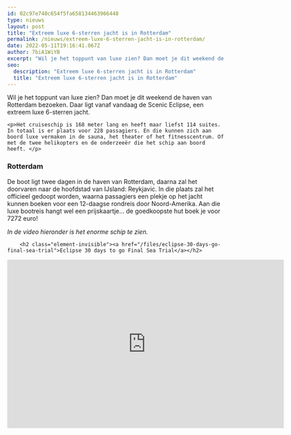 ```yaml
---
id: 02c97e740c654f5fa658134463966448
type: nieuws
layout: post
title: "Extreem luxe 6-sterren jacht is in Rotterdam"
permalink: /nieuws/extreem-luxe-6-sterren-jacht-is-in-rotterdam/
date: 2022-05-11T19:16:41.067Z
author: 7biA1WiYB
excerpt: "Wil je het toppunt van luxe zien? Dan moet je dit weekend de haven van Rotterdam bezoeken. Daar ligt vanaf vandaag de Scenic Eclipse, een extreem luxe 6-sterren jacht.  "
seo:
  description: "Extreem luxe 6-sterren jacht is in Rotterdam"
  title: "Extreem luxe 6-sterren jacht is in Rotterdam"
---
```

Wil je het toppunt van luxe zien? Dan moet je dit weekend de haven van Rotterdam bezoeken. Daar ligt vanaf vandaag de Scenic Eclipse, een extreem luxe 6-sterren jacht.  

    <p>Het cruiseschip is 168 meter lang en heeft maar liefst 114 suites. In totaal is er plaats voor 228 passagiers. En die kunnen zich aan boord luxe vermaken in de sauna, het theater of het fitnesscentrum. Of met de twee helikopters en de onderzeeër die het schip aan boord heeft. </p>
<h3>Rotterdam</h3>
<p>De boot ligt twee dagen in de haven van Rotterdam, daarna zal het doorvaren naar de hoofdstad van IJsland: Reykjavic. In die plaats zal het officieel gedoopt worden, waarna passagiers een plekje op het jacht kunnen boeken voor een 12-daagse rondreis door Noord-Amerika. Aan die luxe bootreis hangt wel een prijskaartje... de goedkoopste hut boek je voor 7272 euro!</p>
<p><em>In de video hieronder is het enorme schip te zien.</em></p>
<p><div class="media media-element-container media-default"><div id="file-538000" class="file file-video file-video-youtube">

        <h2 class="element-invisible"><a href="/files/eclipse-30-days-go-final-sea-trial">Eclipse 30 days to go Final Sea Trial</a></h2>
    
  
  <div class="content">
    <div class="media-youtube-video media-element file-default media-youtube-1">
  <iframe class="media-youtube-player" width="640" height="390" title="Eclipse 30 days to go   Final Sea Trial" src="https://www.youtube.com/embed/zJ2x2wQOEtg?wmode=opaque&controls=" name="Eclipse 30 days to go   Final Sea Trial" frameborder="0" allowfullscreen="">Video van Eclipse 30 days to go   Final Sea Trial</iframe>
</div>
  </div>

  
</div>
</div>  
